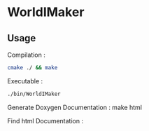 # WorldIMaker

## Usage

Compilation :

```bash
cmake ./ && make
```

Executable :

```bash
./bin/WorldIMaker
```

Generate Doxygen Documentation : 
make html

Find html Documentation : 

